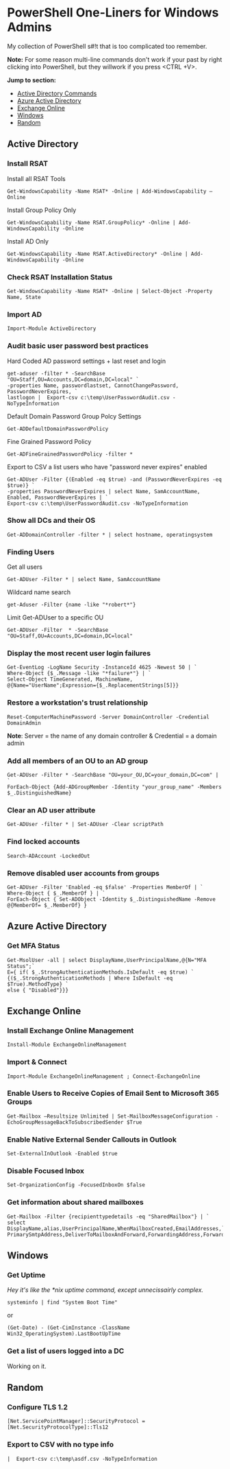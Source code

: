 # PowerShell One-Liners for Windows Admins

My collection of PowerShell s#!t that is too complicated too remember.

**Note:** For some reason multi-line commands don't work if your past by right clicking into PowerShell, but they willwork if you press <CTRL +V>.

**Jump to section:**
- [Active Directory Commands](#active-directory)
- [Azure Active Directory](#azure-active-directory)
- [Exchange Online](#exchange-online)
- [Windows](#windows)
- [Random](#random)

## Active Directory

### Install RSAT
Install all RSAT Tools
```
Get-WindowsCapability -Name RSAT* -Online | Add-WindowsCapability –Online
```

Install Group Policy Only
```
Get-WindowsCapability -Name RSAT.GroupPolicy* -Online | Add-WindowsCapability -Online
```

Install AD Only
```
Get-WindowsCapability -Name RSAT.ActiveDirectory* -Online | Add-WindowsCapability -Online
```

### Check RSAT Installation Status ###
```
Get-WindowsCapability -Name RSAT* -Online | Select-Object -Property Name, State
```

### Import AD
```
Import-Module ActiveDirectory
```

### Audit basic user password best practices
Hard Coded AD password settings + last reset and login
```
get-aduser -filter * -SearchBase "OU=Staff,OU=Accounts,DC=domain,DC=local" `
-properties Name, passwordlastset, CannotChangePassword, PasswordNeverExpires, `
lastlogon |  Export-csv c:\temp\UserPasswordAudit.csv -NoTypeInformation
```

Default Domain Password Group Polcy Settings <!-- Confirmed -->
```
Get-ADDefaultDomainPasswordPolicy
```

Fine Grained Password Policy <!-- Confirmed -->
```
Get-ADFineGrainedPasswordPolicy -filter *
```

Export to CSV a list users who have "password never expires" enabled <!-- Confirmed -->
```
Get-ADUser -Filter {(Enabled -eq $true) -and (PasswordNeverExpires -eq $true)} `
-properties PasswordNeverExpires | select Name, SamAccountName, Enabled, PasswordNeverExpires | `
Export-csv c:\temp\UserPasswordAudit.csv -NoTypeInformation
```

### Show all DCs and their OS <!-- Confirmed -->
```
Get-ADDomainController -filter * | select hostname, operatingsystem
```

### Finding Users

Get all users <!-- Confirmed -->
```
Get-ADUser -Filter * | select Name, SamAccountName
```
Wildcard name search <!-- Confirmed -->
```
get-Aduser -Filter {name -like "*robert*"}
```

Limit Get-ADUser to a specific OU <!-- Confirmed -->
```
Get-ADUser -Filter  * -SearchBase "OU=Staff,OU=Accounts,DC=domain,DC=local"
```

### Display the most recent user login failures <!-- Confirmed -->
```
Get-EventLog -LogName Security -InstanceId 4625 -Newest 50 | `
Where-Object {$_.Message -like "*failure*"} | `
Select-Object TimeGenerated, MachineName, @{Name="UserName";Expression={$_.ReplacementStrings[5]}}
```

### Restore a workstation's trust relationship <!-- Confirmed -->
```
Reset-ComputerMachinePassword -Server DomainController -Credential DomainAdmin
```
**Note**: Server = the name of any domain controller & Credential = a domain admin

### Add all members of an OU to an AD group
```
Get-ADUser -Filter * -SearchBase "OU=your_OU,DC=your_domain,DC=com" | `
ForEach-Object {Add-ADGroupMember -Identity "your_group_name" -Members $_.DistinguishedName}
```

### Clear an AD user attribute <!-- Confirmed -->
```
Get-ADUser -filter * | Set-ADUser -Clear scriptPath
```

### Find locked accounts <!-- Confirmed -->
```
Search-ADAccount -LockedOut
```

### Remove disabled user accounts from groups
```
Get-ADUser -Filter 'Enabled -eq $false' -Properties MemberOf | `
Where-Object { $_.MemberOf } | `
ForEach-Object { Set-ADObject -Identity $_.DistinguishedName -Remove @{MemberOf= $_.MemberOf} }
```

## Azure Active Directory

### Get MFA Status
```
Get-MsolUser -all | select DisplayName,UserPrincipalName,@{N="MFA Status";`
E={ if( $_.StrongAuthenticationMethods.IsDefault -eq $true) `
{($_.StrongAuthenticationMethods | Where IsDefault -eq $True).MethodType} `
else { "Disabled"}}}
```

## Exchange Online

### Install Exchange Online Management
```
Install-Module ExchangeOnlineManagement
```
### Import & Connect
```
Import-Module ExchangeOnlineManagement ; Connect-ExchangeOnline
```

### Enable Users to Receive Copies of Email Sent to Microsoft 365 Groups <!-- Confirmed -->
```
Get-Mailbox –Resultsize Unlimited | Set-MailboxMessageConfiguration -EchoGroupMessageBackToSubscribedSender $True
```

### Enable Native External Sender Callouts in Outlook <!-- Confirmed -->
```
Set-ExternalInOutlook -Enabled $true
```

### Disable Focused Inbox <!-- Confirmed -->
```
Set-OrganizationConfig -FocusedInboxOn $false
```

### Get information about shared mailboxes
```
Get-Mailbox -Filter {recipienttypedetails -eq "SharedMailbox"} | `
select DisplayName,alias,UserPrincipalName,WhenMailboxCreated,EmailAddresses,`
PrimarySmtpAddress,DeliverToMailboxAndForward,ForwardingAddress,ForwardingSmtpAddress
```
## Windows

### Get Uptime <!-- Confirmed -->
*Hey it's like the \*nix uptime command, except unnecissairly complex.*
```
systeminfo | find "System Boot Time"
```
or
```
(Get-Date) - (Get-CimInstance -ClassName Win32_OperatingSystem).LastBootUpTime
```

### Get a list of users logged into a DC
Working on it.

## Random

### Configure TLS 1.2 <!-- Confirmed -->
```
[Net.ServicePointManager]::SecurityProtocol = [Net.SecurityProtocolType]::Tls12
```
### Export to CSV with no type info <!-- Confirmed -->
```
|  Export-csv c:\temp\asdf.csv -NoTypeInformation
```
